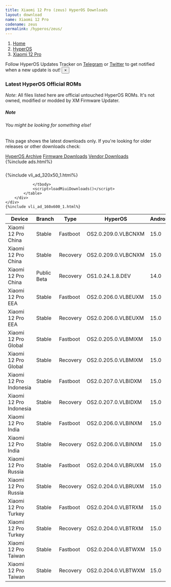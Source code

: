 ```yaml
---
title: Xiaomi 12 Pro (zeus) HyperOS Downloads
layout: download
name: Xiaomi 12 Pro
codename: zeus
permalink: /hyperos/zeus/
---
```

<nav aria-label="breadcrumb">
    <ol class="breadcrumb">
        <li class="breadcrumb-item"><a href="/">Home</a></li>
        <li class="breadcrumb-item"><a href="/hyperos/">HyperOS</a></li>
        <li class="breadcrumb-item active" aria-current="page"><a href="/hyperos/zeus/">Xiaomi 12 Pro</a></li>
    </ol>
</nav>
<div class="alert alert-primary alert-dismissible fade show" role="alert">
    Follow HyperOS Updates Tracker on <a href="https://t.me/MIUIUpdatesTracker" class="alert-link">Telegram</a>
     or <a href="https://twitter.com/MiFwUpdater" class="alert-link">Twitter</a> to get notified when a new update is out!
    <button type="button" class="close" data-dismiss="alert" aria-label="Close">
        <span aria-hidden="true">&times;</span>
    </button>
</div>

### Latest HyperOS Official ROMs
*Note*: All files listed here are official untouched HyperOS ROMs. It's not owned, modified or modded by XM Firmware Updater.
<div class="card">
  <div class="card-body">
    <h5 class="card-title">Note</h5>
    <h6 class="card-subtitle mb-2 text-muted">You might be looking for something else!</h6>
    <p class="card-text">This page shows the latest downloads only.
     If you're looking for older releases or other downloads check:</p>
    <a href="/archive/hyperos/zeus/" class="card-link">HyperOS Archive</a>
    <a href="/firmware/zeus/" class="card-link">Firmware Downloads</a>
    <a href="/vendor/zeus/" class="card-link">Vendor Downloads</a>
  </div>
</div>
{%include ads.html%}
<div class="row justify-content-center">
    <div class="col-10">
        <div class="table-responsive-md" style="margin-top: 25px;">
            {%include vli_ad_320x50_1.html%}
            <table id="miui" class="display dt-responsive nowrap compact table table-striped table-hover table-sm">
                <thead class="thead-dark">
                    <tr>
                        <th data-ref="device">Device</th>
                        <th data-ref="branch">Branch</th>
                        <th data-ref="type">Type</th>
                        <th data-ref="miui">HyperOS</th>
                        <th data-ref="android">Android</th>
                        <th data-ref="size">Size</th>
                        <th data-ref="size">Date</th>
                        <th data-ref="link">Link</th>
                    </tr>
                </thead>
                <tbody>
                <tr><td>Xiaomi 12 Pro China</td><td>Stable</td><td>Fastboot</td><td>OS2.0.209.0.VLBCNXM</td><td>15.0</td><td>7.8 GB</td><td>2025-09-22</td><td><a href="/hyperos/zeus/stable/OS2.0.209.0.VLBCNXM/">Download</a></td></tr>
<tr><td>Xiaomi 12 Pro China</td><td>Stable</td><td>Recovery</td><td>OS2.0.209.0.VLBCNXM</td><td>15.0</td><td>6.1 GB</td><td>2025-10-10</td><td><a href="/hyperos/zeus/stable/OS2.0.209.0.VLBCNXM/">Download</a></td></tr>
<tr><td>Xiaomi 12 Pro China</td><td>Public Beta</td><td>Recovery</td><td>OS1.0.24.1.8.DEV</td><td>14.0</td><td>5.7 GB</td><td>2024-01-12</td><td><a href="/hyperos/zeus/public beta/OS1.0.24.1.8.DEV/">Download</a></td></tr>
<tr><td>Xiaomi 12 Pro EEA</td><td>Stable</td><td>Fastboot</td><td>OS2.0.206.0.VLBEUXM</td><td>15.0</td><td>6.7 GB</td><td>2025-08-27</td><td><a href="/hyperos/zeus/stable/OS2.0.206.0.VLBEUXM/">Download</a></td></tr>
<tr><td>Xiaomi 12 Pro EEA</td><td>Stable</td><td>Recovery</td><td>OS2.0.206.0.VLBEUXM</td><td>15.0</td><td>5.7 GB</td><td>2025-09-05</td><td><a href="/hyperos/zeus/stable/OS2.0.206.0.VLBEUXM/">Download</a></td></tr>
<tr><td>Xiaomi 12 Pro Global</td><td>Stable</td><td>Fastboot</td><td>OS2.0.205.0.VLBMIXM</td><td>15.0</td><td>6.7 GB</td><td>2025-09-26</td><td><a href="/hyperos/zeus/stable/OS2.0.205.0.VLBMIXM/">Download</a></td></tr>
<tr><td>Xiaomi 12 Pro Global</td><td>Stable</td><td>Recovery</td><td>OS2.0.205.0.VLBMIXM</td><td>15.0</td><td>5.6 GB</td><td>2025-10-10</td><td><a href="/hyperos/zeus/stable/OS2.0.205.0.VLBMIXM/">Download</a></td></tr>
<tr><td>Xiaomi 12 Pro Indonesia</td><td>Stable</td><td>Fastboot</td><td>OS2.0.207.0.VLBIDXM</td><td>15.0</td><td>6.6 GB</td><td>2025-09-29</td><td><a href="/hyperos/zeus/stable/OS2.0.207.0.VLBIDXM/">Download</a></td></tr>
<tr><td>Xiaomi 12 Pro Indonesia</td><td>Stable</td><td>Recovery</td><td>OS2.0.207.0.VLBIDXM</td><td>15.0</td><td>5.5 GB</td><td>2025-10-15</td><td><a href="/hyperos/zeus/stable/OS2.0.207.0.VLBIDXM/">Download</a></td></tr>
<tr><td>Xiaomi 12 Pro India</td><td>Stable</td><td>Fastboot</td><td>OS2.0.206.0.VLBINXM</td><td>15.0</td><td>6.0 GB</td><td>2025-09-15</td><td><a href="/hyperos/zeus/stable/OS2.0.206.0.VLBINXM/">Download</a></td></tr>
<tr><td>Xiaomi 12 Pro India</td><td>Stable</td><td>Recovery</td><td>OS2.0.206.0.VLBINXM</td><td>15.0</td><td>5.4 GB</td><td>2025-09-19</td><td><a href="/hyperos/zeus/stable/OS2.0.206.0.VLBINXM/">Download</a></td></tr>
<tr><td>Xiaomi 12 Pro Russia</td><td>Stable</td><td>Fastboot</td><td>OS2.0.204.0.VLBRUXM</td><td>15.0</td><td>6.5 GB</td><td>2025-09-29</td><td><a href="/hyperos/zeus/stable/OS2.0.204.0.VLBRUXM/">Download</a></td></tr>
<tr><td>Xiaomi 12 Pro Russia</td><td>Stable</td><td>Recovery</td><td>OS2.0.204.0.VLBRUXM</td><td>15.0</td><td>5.5 GB</td><td>2025-10-15</td><td><a href="/hyperos/zeus/stable/OS2.0.204.0.VLBRUXM/">Download</a></td></tr>
<tr><td>Xiaomi 12 Pro Turkey</td><td>Stable</td><td>Fastboot</td><td>OS2.0.204.0.VLBTRXM</td><td>15.0</td><td>6.4 GB</td><td>2025-09-29</td><td><a href="/hyperos/zeus/stable/OS2.0.204.0.VLBTRXM/">Download</a></td></tr>
<tr><td>Xiaomi 12 Pro Turkey</td><td>Stable</td><td>Recovery</td><td>OS2.0.204.0.VLBTRXM</td><td>15.0</td><td>5.5 GB</td><td>2025-10-15</td><td><a href="/hyperos/zeus/stable/OS2.0.204.0.VLBTRXM/">Download</a></td></tr>
<tr><td>Xiaomi 12 Pro Taiwan</td><td>Stable</td><td>Fastboot</td><td>OS2.0.204.0.VLBTWXM</td><td>15.0</td><td>6.0 GB</td><td>2025-09-29</td><td><a href="/hyperos/zeus/stable/OS2.0.204.0.VLBTWXM/">Download</a></td></tr>
<tr><td>Xiaomi 12 Pro Taiwan</td><td>Stable</td><td>Recovery</td><td>OS2.0.204.0.VLBTWXM</td><td>15.0</td><td>5.4 GB</td><td>2025-10-15</td><td><a href="/hyperos/zeus/stable/OS2.0.204.0.VLBTWXM/">Download</a></td></tr>

                </tbody>
                <script>loadMiuiDownloads()</script>
            </table>
        </div>
    </div>
    {%include vli_ad_160x600_1.html%}
</div>
